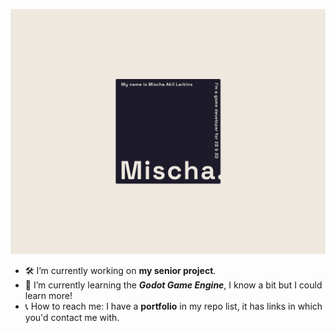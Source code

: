 ![Check out my portfolio!](https://github.com/mischal24/mischal24/blob/main/Github%20Banner.png)

- 🛠️ I’m currently working on **my senior project**.
- 🌱 I’m currently learning the ***Godot Game Engine***, I know a bit but I could learn more!
- 📞 How to reach me: I have a **portfolio** in my repo list, it has links in which you'd contact me with.
